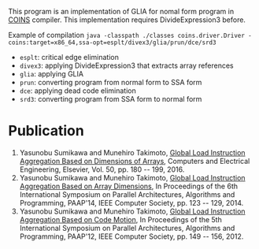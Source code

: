 This program is an implementation of GLIA for nomal form program in [COINS](https://sourceforge.net/projects/coins-project/) compiler. This implementation requires DivideExpression3 before.

Example of compilation
`java -classpath ./classes coins.driver.Driver -coins:target=x86_64,ssa-opt=esplt/divex3/glia/prun/dce/srd3`

* `esplt`: critical edge elimination
* `divex3`: applying DivideExpression3 that extracts array references
* `glia`: applying GLIA
* `prun`: converting program from normal form to SSA form
* `dce`: applying dead code elimination
* `srd3`: converting program from SSA form to normal form

# Publication
1. Yasunobu Sumikawa and Munehiro Takimoto, [Global Load Instruction Aggregation Based on Dimensions of Arrays](https://www.sciencedirect.com/science/article/abs/pii/S0045790615003067), Computers and Electrical Engineering, Elsevier, Vol. 50, pp. 180 -- 199, 2016.
2. Yasunobu Sumikawa and Munehiro Takimoto, [Global Load Instruction Aggregation Based on Array Dimensions](https://ieeexplore.ieee.org/document/6916449), In Proceedings of the 6th International Symposium on Parallel Architectures, Algorithms and Programming, PAAP'14, IEEE Computer Society, pp. 123 -- 129, 2014. 
3. Yasunobu Sumikawa and Munehiro Takimoto, [Global Load Instruction Aggregation Based on Code Motion](https://ieeexplore.ieee.org/document/6424750), In Proceedings of the 5th International Symposium on Parallel Architectures, Algorithms and Programming, PAAP'12, IEEE Computer Society, pp. 149 -- 156, 2012. 

